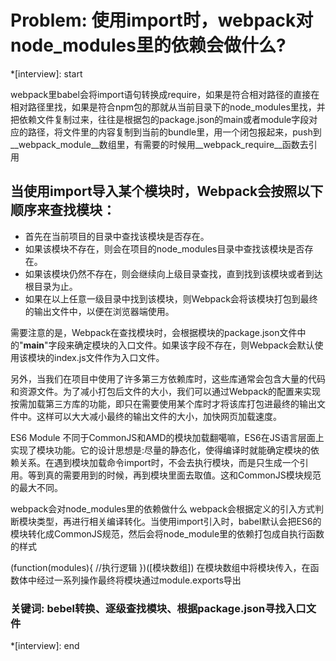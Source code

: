 # Problem: 使用import时，webpack对node_modules里的依赖会做什么?

*[interview]: start

webpack里babel会将import语句转换成require，如果是符合相对路径的直接在相对路径里找，如果是符合npm包的那就从当前目录下的node_modules里找，并把依赖文件复制过来，往往是根据包的package.json的main或者module字段对应的路径，将文件里的内容复制到当前的bundle里，用一个闭包报起来，push到__webpack_module__数组里，有需要的时候用__webpack_require__函数去引用

## 当使用import导入某个模块时，Webpack会按照以下顺序来查找模块：

- 首先在当前项目的目录中查找该模块是否存在。
- 如果该模块不存在，则会在项目的node_modules目录中查找该模块是否存在。
- 如果该模块仍然不存在，则会继续向上级目录查找，直到找到该模块或者到达根目录为止。
- 如果在以上任意一级目录中找到该模块，则Webpack会将该模块打包到最终的输出文件中，以便在浏览器端使用。

需要注意的是，Webpack在查找模块时，会根据模块的package.json文件中的"**main**"字段来确定模块的入口文件。如果该字段不存在，则Webpack会默认使用该模块的index.js文件作为入口文件。

另外，当我们在项目中使用了许多第三方依赖库时，这些库通常会包含大量的代码和资源文件。为了减小打包后文件的大小，我们可以通过Webpack的配置来实现按需加载第三方库的功能，即只在需要使用某个库时才将该库打包进最终的输出文件中。这样可以大大减小最终的输出文件的大小，加快网页加载速度。

ES6 Module
不同于CommonJS和AMD的模块加载翻噶嘛，ES6在JS语言层面上实现了模块功能。它的设计思想是:尽量的静态化，使得编译时就能确定模块的依赖关系。在遇到模块加载命令import时，不会去执行模块，而是只生成一个引用。等到真的需要用到的时候，再到模块里面去取值。这和CommonJS模块规范的最大不同。

webpack会对node_modules里的依赖做什么
webpack会根据定义的引入方式判断模块类型，再进行相关编译转化。当使用import引入时，babel默认会把ES6的模块转化成CommonJS规范，然后会将node_module里的依赖打包成自执行函数的样式

(function(modules){
    //执行逻辑
})([模块数组])
在模块数组中将模块传入，在函数体中经过一系列操作最终将模块通过module.exports导出

### 关键词: bebel转换、逐级查找模块、根据package.json寻找入口文件
*[interview]: end
